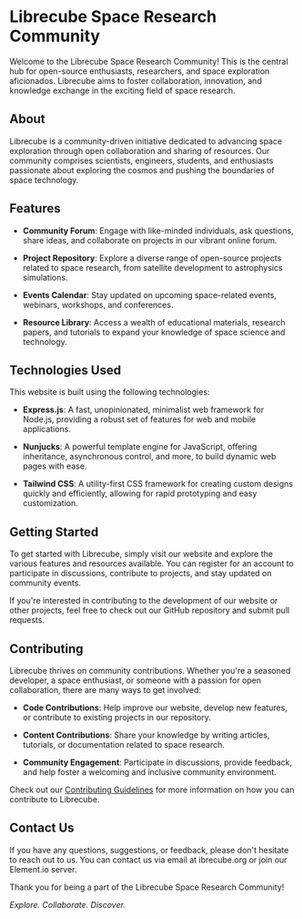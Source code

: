 # Librecube Space Research Community

Welcome to the Librecube Space Research Community! This is the central hub for open-source enthusiasts, researchers, and space exploration aficionados. Librecube aims to foster collaboration, innovation, and knowledge exchange in the exciting field of space research.

## About

Librecube is a community-driven initiative dedicated to advancing space exploration through open collaboration and sharing of resources. Our community comprises scientists, engineers, students, and enthusiasts passionate about exploring the cosmos and pushing the boundaries of space technology.

## Features

- **Community Forum**: Engage with like-minded individuals, ask questions, share ideas, and collaborate on projects in our vibrant online forum.
  
- **Project Repository**: Explore a diverse range of open-source projects related to space research, from satellite development to astrophysics simulations.

- **Events Calendar**: Stay updated on upcoming space-related events, webinars, workshops, and conferences.

- **Resource Library**: Access a wealth of educational materials, research papers, and tutorials to expand your knowledge of space science and technology.

## Technologies Used

This website is built using the following technologies:

- **Express.js**: A fast, unopinionated, minimalist web framework for Node.js, providing a robust set of features for web and mobile applications.

- **Nunjucks**: A powerful template engine for JavaScript, offering inheritance, asynchronous control, and more, to build dynamic web pages with ease.

- **Tailwind CSS**: A utility-first CSS framework for creating custom designs quickly and efficiently, allowing for rapid prototyping and easy customization.

## Getting Started

To get started with Librecube, simply visit our website and explore the various features and resources available. You can register for an account to participate in discussions, contribute to projects, and stay updated on community events.

If you're interested in contributing to the development of our website or other projects, feel free to check out our GitHub repository and submit pull requests.

## Contributing

Librecube thrives on community contributions. Whether you're a seasoned developer, a space enthusiast, or someone with a passion for open collaboration, there are many ways to get involved:

- **Code Contributions**: Help improve our website, develop new features, or contribute to existing projects in our repository.

- **Content Contributions**: Share your knowledge by writing articles, tutorials, or documentation related to space research.

- **Community Engagement**: Participate in discussions, provide feedback, and help foster a welcoming and inclusive community environment.

Check out our [Contributing Guidelines](#) for more information on how you can contribute to Librecube.

## Contact Us

If you have any questions, suggestions, or feedback, please don't hesitate to reach out to us. You can contact us via email at ibrecube.org or join our Element.io server.

Thank you for being a part of the Librecube Space Research Community!

*Explore. Collaborate. Discover.*
